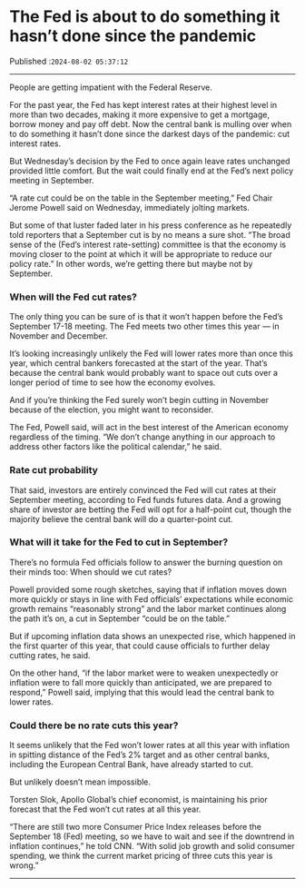 # The Fed is about to do something it hasn’t done since the pandemic

Published :`2024-08-02 05:37:12`

---

People are getting impatient with the Federal Reserve.

For the past year, the Fed has kept interest rates at their highest level in more than two decades, making it more expensive to get a mortgage, borrow money and pay off debt. Now the central bank is mulling over when to do something it hasn’t done since the darkest days of the pandemic: cut interest rates.

But Wednesday’s decision by the Fed to once again leave rates unchanged provided little comfort. But the wait could finally end at the Fed’s next policy meeting in September.

“A rate cut could be on the table in the September meeting,” Fed Chair Jerome Powell said on Wednesday, immediately jolting markets.

But some of that luster faded later in his press conference as he repeatedly told reporters that a September cut is by no means a sure shot. “The broad sense of the (Fed’s interest rate-setting) committee is that the economy is moving closer to the point at which it will be appropriate to reduce our policy rate.” In other words, we’re getting there but maybe not by September.

### When will the Fed cut rates?

The only thing you can be sure of is that it won’t happen before the Fed’s September 17-18 meeting. The Fed meets two other times this year — in November and December.

It’s looking increasingly unlikely the Fed will lower rates more than once this year, which central bankers forecasted at the start of the year. That’s because the central bank would probably want to space out cuts over a longer period of time to see how the economy evolves.

And if you’re thinking the Fed surely won’t begin cutting in November because of the election, you might want to reconsider.

The Fed, Powell said, will act in the best interest of the American economy regardless of the timing. “We don’t change anything in our approach to address other factors like the political calendar,” he said.

### Rate cut probability

That said, investors are entirely convinced the Fed will cut rates at their September meeting, according to Fed funds futures data. And a growing share of investor are betting the Fed will opt for a half-point cut, though the majority believe the central bank will do a quarter-point cut.

### What will it take for the Fed to cut in September?

There’s no formula Fed officials follow to answer the burning question on their minds too: When should we cut rates?

Powell provided some rough sketches, saying that if inflation moves down more quickly or stays in line with Fed officials’ expectations while economic growth remains “reasonably strong” and the labor market continues along the path it’s on, a cut in September “could be on the table.”

But if upcoming inflation data shows an unexpected rise, which happened in the first quarter of this year, that could cause officials to further delay cutting rates, he said.

On the other hand, “if the labor market were to weaken unexpectedly or inflation were to fall more quickly than anticipated, we are prepared to respond,” Powell said, implying that this would lead the central bank to lower rates.

### Could there be no rate cuts this year?

It seems unlikely that the Fed won’t lower rates at all this year with inflation in spitting distance of the Fed’s 2% target and as other central banks, including the European Central Bank, have already started to cut.

But unlikely doesn’t mean impossible.

Torsten Slok, Apollo Global’s chief economist, is maintaining his prior forecast that the Fed won’t cut rates at all this year.

“There are still two more Consumer Price Index releases before the September 18 (Fed) meeting, so we have to wait and see if the downtrend in inflation continues,” he told CNN. “With solid job growth and solid consumer spending, we think the current market pricing of three cuts this year is wrong.”

---

